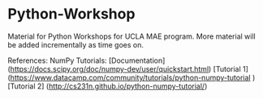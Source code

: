 # Python-Workshop
Material for Python Workshops for UCLA MAE program.
More material will be added incrementally as time goes on. 

References: 
NumPy Tutorials: 
[Documentation] (https://docs.scipy.org/doc/numpy-dev/user/quickstart.html)
[Tutorial 1] (https://www.datacamp.com/community/tutorials/python-numpy-tutorial )
[Tutorial 2] (http://cs231n.github.io/python-numpy-tutorial/)


